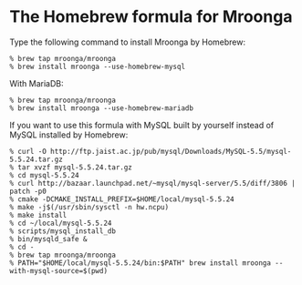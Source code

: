 The Homebrew formula for Mroonga
================================

Type the following command to install Mroonga by Homebrew:

    % brew tap mroonga/mroonga
    % brew install mroonga --use-homebrew-mysql

With MariaDB:

    % brew tap mroonga/mroonga
    % brew install mroonga --use-homebrew-mariadb

If you want to use this formula with MySQL built by yourself instead of MySQL installed by Homebrew:

    % curl -O http://ftp.jaist.ac.jp/pub/mysql/Downloads/MySQL-5.5/mysql-5.5.24.tar.gz
    % tar xvzf mysql-5.5.24.tar.gz
    % cd mysql-5.5.24
    % curl http://bazaar.launchpad.net/~mysql/mysql-server/5.5/diff/3806 | patch -p0
    % cmake -DCMAKE_INSTALL_PREFIX=$HOME/local/mysql-5.5.24
    % make -j$(/usr/sbin/sysctl -n hw.ncpu)
    % make install
    % cd ~/local/mysql-5.5.24
    % scripts/mysql_install_db
    % bin/mysqld_safe &
    % cd -
    % brew tap mroonga/mroonga
    % PATH="$HOME/local/mysql-5.5.24/bin:$PATH" brew install mroonga --with-mysql-source=$(pwd)
